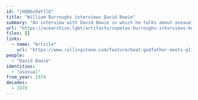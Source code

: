 ```yaml
---
id: "jHQ0bvOaYllU"
title: "William Burroughs interviews David Bowie"
summary: "An interview with David Bowie in which he talks about asexuality"
url: "https://acearchive.lgbt/artifacts/copetas-burroughs-interviews-bowie"
files: []
links:
  - name: "Article"
    url: "https://www.rollingstone.com/feature/beat-godfather-meets-glitter-mainman-william-burroughs-interviews-david-bowie-92508/"
people:
  - "David Bowie"
identities:
  - "asexual"
from_year: 1974
decades:
  - 1970
---
```

